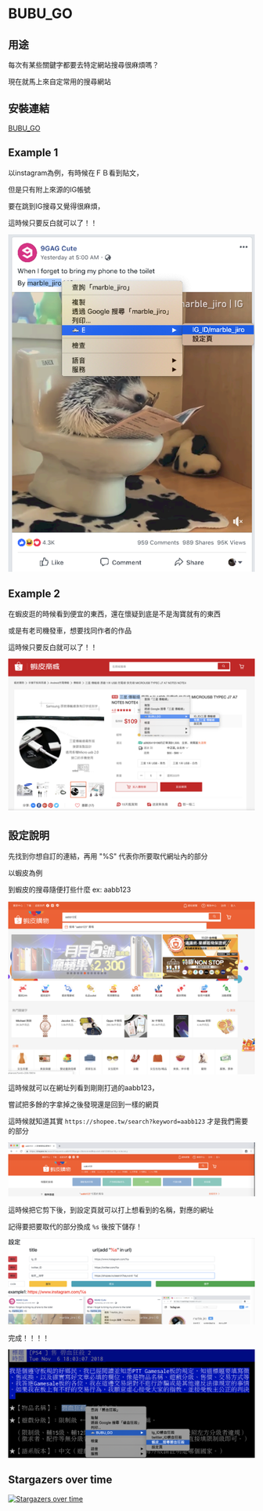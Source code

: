 # BUBU_GO

## 用途
每次有某些關鍵字都要去特定網站搜尋很麻煩嗎？

現在就馬上來自定常用的搜尋網站

## 安裝連結
[BUBU_GO](https://goo.gl/7xE2WM)

## Example 1
以instagram為例，有時候在ＦＢ看到貼文，

但是只有附上來源的IG帳號

要在跳到IG搜尋又覺得很麻煩，

這時候只要反白就可以了！！

![example1](https://github.com/JerryLin0920/chrome_extensions_E/blob/master/readmeImage/image2.png)

## Example 2
在蝦皮逛的時候看到便宜的東西，還在懷疑到底是不是淘寶就有的東西

或是有老司機發車，想要找同作者的作品

這時候只要反白就可以了！！

![example2](https://github.com/JerryLin0920/chrome_extensions_E/blob/master/readmeImage/image4.png)


## 設定說明
先找到你想自訂的連結，再用 "%S" 代表你所要取代網址內的部分

以蝦皮為例

到蝦皮的搜尋隨便打些什麼 ex: aabb123

![setting-example1](https://github.com/JerryLin0920/chrome_extensions_E/blob/master/readmeImage/image5.png)

這時候就可以在網址列看到剛剛打過的aabb123，

嘗試把多餘的字拿掉之後發現還是回到一樣的網頁

這時候就知道其實 ` https://shopee.tw/search?keyword=aabb123 ` 才是我們需要的部分

![setting-example2](https://github.com/JerryLin0920/chrome_extensions_E/blob/master/readmeImage/image6.png)

這時候把它剪下後，到設定頁就可以打上想看到的名稱，對應的網址

記得要把要取代的部分換成 ` %s ` 後按下儲存！

![setting-example3](https://github.com/JerryLin0920/chrome_extensions_E/blob/master/readmeImage/image7.png)

完成！！！！

![setting-example4](https://github.com/JerryLin0920/chrome_extensions_E/blob/master/readmeImage/image8.png)

## Stargazers over time
[![Stargazers over time](https://starcharts.herokuapp.com/JerryLin0920/chrome_extensions_E.svg)](https://starcharts.herokuapp.com/JerryLin0920/chrome_extensions_E)
      
